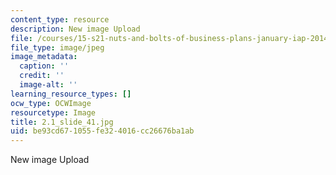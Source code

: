 ```yaml
---
content_type: resource
description: New image Upload
file: /courses/15-s21-nuts-and-bolts-of-business-plans-january-iap-2014/be93cd671055fe324016cc26676ba1ab_2.1_slide_41.jpg
file_type: image/jpeg
image_metadata:
  caption: ''
  credit: ''
  image-alt: ''
learning_resource_types: []
ocw_type: OCWImage
resourcetype: Image
title: 2.1_slide_41.jpg
uid: be93cd67-1055-fe32-4016-cc26676ba1ab
---
```

New image Upload

